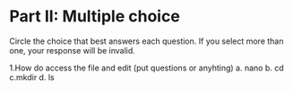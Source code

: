 # Part II: Multiple choice

Circle the choice that best answers each question. If you select more than one, your response will be invalid.

1.How do access the file and edit (put questions or anyhting) 
   a. nano
   b. cd
   c.mkdir 
   d. ls
